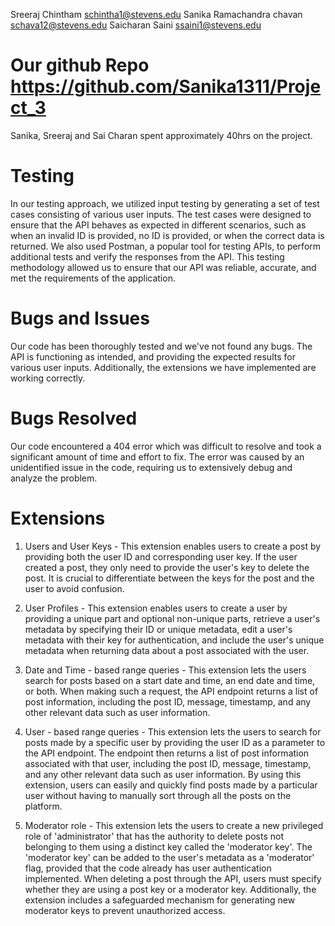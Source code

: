 Sreeraj Chintham <schintha1@stevens.edu> Sanika Ramachandra chavan <schava12@stevens.edu> Saicharan Saini <ssaini1@stevens.edu>

# Our github Repo <https://github.com/Sanika1311/Project_3>

Sanika, Sreeraj and Sai Charan spent approximately 40hrs on the project.

# Testing 
In our testing approach, we utilized input testing by generating a set of test cases consisting of various user inputs. The test cases were designed to ensure that the API behaves as expected in different scenarios, such as when an invalid ID is provided, no ID is provided, or when the correct data is returned. We also used Postman, a popular tool for testing APIs, to perform additional tests and verify the responses from the API. This testing methodology allowed us to ensure that our API was reliable, accurate, and met the requirements of the application.

# Bugs and Issues 
Our code has been thoroughly tested and we've not found any bugs. The API is functioning as intended, and providing the expected results for various user inputs. Additionally, the extensions we have implemented are working correctly.


# Bugs Resolved 
Our code encountered a 404 error which was difficult to resolve and took a significant amount of time and effort to fix. The error was caused by an unidentified issue in the code, requiring us to extensively debug and analyze the problem.


# Extensions 

1. Users and User Keys - 
This extension enables users to create a post by providing both the user ID and corresponding user key. If the user created a post, they only need to provide the user's key to delete the post. It is crucial to differentiate between the keys for the post and the user to avoid confusion.

2. User Profiles - 
This extension enables users to create a user by providing a unique part and optional non-unique parts, retrieve a user's metadata by specifying their ID or unique metadata, edit a user's metadata with their key for authentication, and include the user's unique metadata when returning data about a post associated with the user.

3. Date and Time - based range queries - 
This extension lets the users search for posts based on a start date and time, an end date and time, or both. When making such a request, the API endpoint returns a list of post information, including the post ID, message, timestamp, and any other relevant data such as user information.

4. User - based range queries - 
This extension lets the users to search for posts made by a specific user by providing the user ID as a parameter to the API endpoint. The endpoint then returns a list of post information associated with that user, including the post ID, message, timestamp, and any other relevant data such as user information. By using this extension, users can easily and quickly find posts made by a particular user without having to manually sort through all the posts on the platform.

5. Moderator role - 
This extension lets the users to create a new privileged role of 'administrator' that has the authority to delete posts not belonging to them using a distinct key called the 'moderator key'. The 'moderator key' can be added to the user's metadata as a 'moderator' flag, provided that the code already has user authentication implemented. When deleting a post through the API, users must specify whether they are using a post key or a moderator key. Additionally, the extension includes a safeguarded mechanism for generating new moderator keys to prevent unauthorized access.





